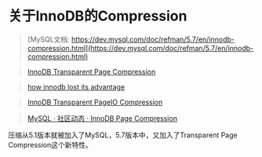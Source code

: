 # 关于InnoDB的Compression

> [MySQL文档: https://dev.mysql.com/doc/refman/5.7/en/innodb-compression.html](https://dev.mysql.com/doc/refman/5.7/en/innodb-compression.html)

>[InnoDB Transparent Page Compression](http://mysqlserverteam.com/innodb-transparent-page-compression/)

> [how innodb lost its advantage](https://dom.as/2015/04/09/how-innodb-lost-its-advantage/)

>[InnoDB Transparent PageIO Compression](http://mysqlserverteam.com/innodb-transparent-pageio-compression/)

>[MySQL · 社区动态 · InnoDB Page Compression](http://mysql.taobao.org/monthly/2015/08/01/)


压缩从5.1版本就被加入了MySQL，5.7版本中，又加入了Transparent Page Compression这个新特性。